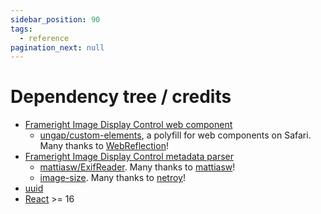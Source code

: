 ```yaml
---
sidebar_position: 90
tags:
  - reference
pagination_next: null
---
```


# Dependency tree / credits

- [Frameright Image Display Control web component](../web-component/README.md)
  - [ungap/custom-elements](https://github.com/ungap/custom-elements), a polyfill
    for web components on Safari. Many thanks to
    [WebReflection](https://github.com/WebReflection)!
- [Frameright Image Display Control metadata parser](../javascript/README.md)
  - [mattiasw/ExifReader](https://github.com/mattiasw/ExifReader). Many thanks
    to [mattiasw](https://github.com/mattiasw)!
  - [image-size](https://github.com/image-size/image-size). Many thanks to
    [netroy](https://github.com/netroy)!
- [uuid](https://github.com/uuidjs/uuid)
- [React](https://react.dev/) >= 16
